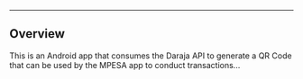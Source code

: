 -------------------------------------
Overview
-------------------------------------
This is an Android app that consumes the Daraja API to generate a QR Code that can be used by the MPESA app to conduct transactions...
